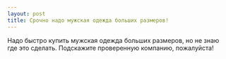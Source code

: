 ```yaml
---
layout: post 
title: Срочно надо мужская одежда больших размеров! 
--- 
```

Надо быстро купить мужская одежда больших размеров, но не знаю где это сделать. Подскажите проверенную компанию, пожалуйста!